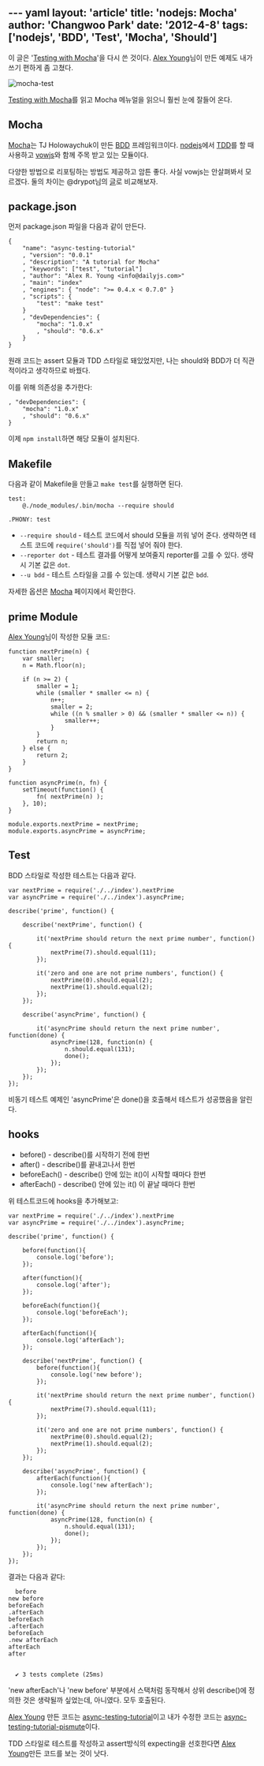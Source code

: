 --- yaml
layout: 'article'
title: 'nodejs: Mocha'
author: 'Changwoo Park'
date: '2012-4-8'
tags: ['nodejs', 'BDD', 'Test', 'Mocha', 'Should']
---

이 글은 '[Testing with Mocha][]'을 다시 쓴 것이다. [Alex Young][]님이 만든 예제도 내가 쓰기 편하게 좀 고쳤다.

![mocha-test](/articles/2012/nodejs-mocha/mocha-test.png)

[Testing with Mocha][]를 읽고 Mocha 메뉴얼을 읽으니 훨씬 눈에 잘들어 온다.

## Mocha

[Mocha][]는 TJ Holowaychuk이 만든 [BDD][] 프레임워크이다. [nodejs][]에서 [TDD][]를 할 때 사용하고 [vowjs][]와 함께 주목 받고 있는 모듈이다.

다양한 방법으로 리포팅하는 방법도 제공하고 암튼 좋다. 사실 vowjs는 안살펴봐서 모르겠다. 둘의 차이는 @drypot님의 [글][drypot-mocha]로 비교해보자.

[BDD]: http://en.wikipedia.org/wiki/Behavior_Driven_Development
[nodejs]: http://www.nodejs.org/
[TDD]: http://en.wikipedia.org/wiki/Test-driven_development
[vowjs]: http://vowsjs.org/
[drypot-mocha]: http://drypot.tumblr.com/post/17366382509/vows-vs-mocha

## package.json

먼저 package.json 파일을 다음과 같이 만든다.

    {
        "name": "async-testing-tutorial"
        , "version": "0.0.1"
        , "description": "A tutorial for Mocha"
        , "keywords": ["test", "tutorial"]
        , "author": "Alex R. Young <info@dailyjs.com>"
        , "main": "index"
        , "engines": { "node": ">= 0.4.x < 0.7.0" }
        , "scripts": {
            "test": "make test"
        }
        , "devDependencies": {
            "mocha": "1.0.x"
            , "should": "0.6.x"
        }
    }

원래 코드는 assert 모듈과 TDD 스타일로 돼있었지만, 나는 should와 BDD가 더 직관적이라고 생각하므로 바꿨다.

이를 위해 의존성을 추가한다: 

    , "devDependencies": {
        "mocha": "1.0.x"
        , "should": "0.6.x"
    }

이제 `npm install`하면 해당 모듈이 설치된다.

## Makefile

다음과 같이 Makefile을 만들고 `make test`를 실행하면 된다. 

    test:
        @./node_modules/.bin/mocha --require should

    .PHONY: test

 * `--require should` - 테스트 코드에서 should 모듈을 끼워 넣어 준다. 생략하면 테스트 코드에 `require('should')`를 직접 넣어 줘야 한다.
 * `--reporter dot` - 테스트 결과를 어떻게 보여줄지 reporter를 고를 수 있다. 생략시 기본 값은 `dot`.
 * `--u bdd` - 테스트 스타일을 고를 수 있는데. 생략시 기본 값은 `bdd`.

자세한 옵션은 [Mocha][] 페이지에서 확인한다.

## prime Module

[Alex Young][]님이 작성한 모듈 코드:

    function nextPrime(n) {
        var smaller;
        n = Math.floor(n);

        if (n >= 2) {
            smaller = 1;
            while (smaller * smaller <= n) {
                n++;
                smaller = 2;
                while ((n % smaller > 0) && (smaller * smaller <= n)) {
                    smaller++;
                }   
            }   
            return n;
        } else {
            return 2;
        }   
    }

    function asyncPrime(n, fn) {
        setTimeout(function() {
            fn( nextPrime(n) );
        }, 10);
    }

    module.exports.nextPrime = nextPrime;
    module.exports.asyncPrime = asyncPrime;


## Test

BDD 스타일로 작성한 테스트는 다음과 같다.

    var nextPrime = require('./../index').nextPrime
    var asyncPrime = require('./../index').asyncPrime;

    describe('prime', function() {

        describe('nextPrime', function() {

            it('nextPrime should return the next prime number', function() {
                nextPrime(7).should.equal(11);
            }); 

            it('zero and one are not prime numbers', function() {
                nextPrime(0).should.equal(2);
                nextPrime(1).should.equal(2);
            }); 
        }); 

        describe('asyncPrime', function() {

            it('asyncPrime should return the next prime number', function(done) {
                asyncPrime(128, function(n) {
                    n.should.equal(131);
                    done();
                });
            });
        });
    });

비동기 테스트 예제인 'asyncPrime'은 done()을 호출해서 테스트가 성공했음을 알린다.

## hooks

 * before() - describe()를 시작하기 전에 한번
 * after() - describe()를 끝내고나서 한번
 * beforeEach() - describe() 안에 있는 it()이 시작할 때마다 한번
 * afterEach() - describe() 안에 있는 it() 이 끝날 때마다 한번

위 테스트코드에 hooks을 추가해보고:

    var nextPrime = require('./../index').nextPrime
    var asyncPrime = require('./../index').asyncPrime;

    describe('prime', function() {

        before(function(){
            console.log('before');
        }); 

        after(function(){
            console.log('after');
        }); 

        beforeEach(function(){
            console.log('beforeEach');
        }); 

        afterEach(function(){
            console.log('afterEach');
        }); 

        describe('nextPrime', function() {
            before(function(){
                console.log('new before');
            }); 

            it('nextPrime should return the next prime number', function() {
                nextPrime(7).should.equal(11);
            }); 

            it('zero and one are not prime numbers', function() {
                nextPrime(0).should.equal(2);
                nextPrime(1).should.equal(2);
            }); 
        }); 

        describe('asyncPrime', function() {
            afterEach(function(){
                console.log('new afterEach');
            });

            it('asyncPrime should return the next prime number', function(done) {
                asyncPrime(128, function(n) {
                    n.should.equal(131);
                    done();
                });
            });
        });
    });

결과는 다음과 같다:

      before
    new before
    beforeEach
    .afterEach
    beforeEach
    .afterEach
    beforeEach
    .new afterEach
    afterEach
    after


      ✔ 3 tests complete (25ms)

'new afterEach'나 'new before' 부분에서 스택처럼 동작해서 상위 describe()에 정의한 것은 생략될까 싶었는데, 아니였다. 모두 호출된다.

[Alex Young][] 만든 코드는 [async-testing-tutorial][]이고 내가 수정한 코드는 [async-testing-tutorial-pismute][]이다.

TDD 스타일로 테스트를 작성하고 assert방식의 expecting을 선호한다면 [Alex Young][]만든 코드를 보는 것이 낫다.

[async-testing-tutorial]: https://github.com/alexyoung/async-testing-tutorial
[async-testing-tutorial-pismute]: https://github.com/pismute/async-testing-tutorial
[Mocha]: http://visionmedia.github.com/mocha/
[Testing with Mocha]: http://dailyjs.com/2011/12/08/mocha/
[Alex Young]: http://alexyoung.org/

